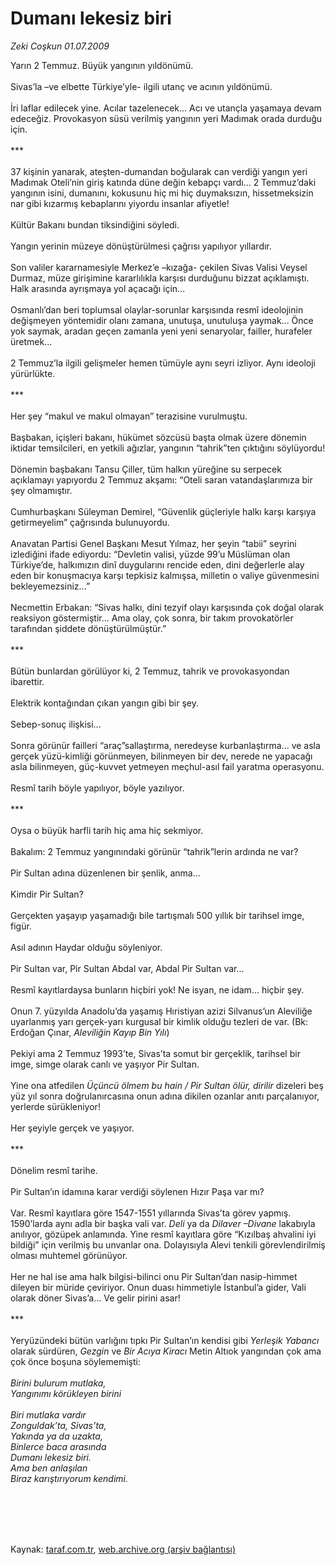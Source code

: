 # Dumanı lekesiz biri

*Zeki Coşkun 01.07.2009*

<div class="taraf_structure_2col_1zq">
<div class="margen_n">



 <p>Yarın 2 Temmuz. Büyük yangının yıldönümü. <br/><br/>Sivas’la –ve elbette Türkiye’yle- ilgili utanç ve acının yıldönümü. <br/><br/>İri laflar edilecek yine. Acılar tazelenecek... Acı ve utançla yaşamaya devam edeceğiz. Provokasyon süsü verilmiş yangının yeri Madımak orada durduğu için. <br/><br/>*** <br/><br/>37 kişinin yanarak, ateşten-dumandan boğularak can verdiği yangın yeri Madımak Oteli’nin giriş katında düne değin kebapçı vardı... 2 Temmuz’daki yangının isini, dumanını, kokusunu hiç mi hiç duymaksızın, hissetmeksizin nar gibi kızarmış kebaplarını yiyordu insanlar afiyetle! <br/><br/>Kültür Bakanı bundan tiksindiğini söyledi. <br/><br/>Yangın yerinin müzeye dönüştürülmesi çağrısı yapılıyor yıllardır. <br/><br/>Son valiler kararnamesiyle Merkez’e –kızağa- çekilen Sivas Valisi Veysel Durmaz, müze girişimine kararlılıkla karşısı durduğunu bizzat açıklamıştı. Halk arasında ayrışmaya yol açacağı için... <br/><br/>Osmanlı’dan beri toplumsal olaylar-sorunlar karşısında resmî ideolojinin değişmeyen yöntemidir olanı zamana, unutuşa, unutuluşa yaymak... Önce yok saymak, aradan geçen zamanla yeni yeni senaryolar, failler, hurafeler üretmek... <br/><br/>2 Temmuz’la ilgili gelişmeler hemen tümüyle aynı seyri izliyor. Aynı ideoloji yürürlükte. <br/><br/>*** <br/><br/>Her şey “makul ve makul olmayan” terazisine vurulmuştu. <br/><br/>Başbakan, içişleri bakanı, hükümet sözcüsü başta olmak üzere dönemin iktidar temsilcileri, en yetkili ağızlar, yangının “tahrik”ten çıktığını söylüyordu! <br/><br/>Dönemin başbakanı Tansu Çiller, tüm halkın yüreğine su serpecek açıklamayı yapıyordu 2 Temmuz akşamı: “Oteli saran vatandaşlarımıza bir şey olmamıştır. <br/><br/>Cumhurbaşkanı Süleyman Demirel, “Güvenlik güçleriyle halkı karşı karşıya getirmeyelim” çağrısında bulunuyordu. <br/><br/>Anavatan Partisi Genel Başkanı Mesut Yılmaz, her şeyin “tabii” seyrini izlediğini ifade ediyordu: “Devletin valisi, yüzde 99’u Müslüman olan Türkiye’de, halkımızın dinî duygularını rencide eden, dini değerlerle alay eden bir konuşmacıya karşı tepkisiz kalmışsa, milletin o valiye güvenmesini bekleyemezsiniz...” <br/><br/>Necmettin Erbakan: “Sivas halkı, dini tezyif olayı karşısında çok doğal olarak reaksiyon göstermiştir... Ama olay, çok sonra, bir takım provokatörler tarafından şiddete dönüştürülmüştür.” <br/><br/>*** <br/><br/>Bütün bunlardan görülüyor ki, 2 Temmuz, tahrik ve provokasyondan ibarettir. <br/><br/>Elektrik kontağından çıkan yangın gibi bir şey. <br/><br/>Sebep-sonuç ilişkisi... <br/><br/>Sonra görünür failleri “araç”sallaştırma, neredeyse kurbanlaştırma... ve asla gerçek yüzü-kimliği görünmeyen, bilinmeyen bir dev, nerede ne yapacağı asla bilinmeyen, güç-kuvvet yetmeyen meçhul-asıl fail yaratma operasyonu. <br/><br/>Resmî tarih böyle yapılıyor, böyle yazılıyor. <br/><br/>*** <br/><br/>Oysa o büyük harfli tarih hiç ama hiç sekmiyor. <br/><br/>Bakalım: 2 Temmuz yangınındaki görünür “tahrik”lerin ardında ne var? <br/><br/>Pir Sultan adına düzenlenen bir şenlik, anma... <br/><br/>Kimdir Pir Sultan? <br/><br/>Gerçekten yaşayıp yaşamadığı bile tartışmalı 500 yıllık bir tarihsel imge, figür. <br/><br/>Asıl adının Haydar olduğu söyleniyor. <br/><br/>Pir Sultan var, Pir Sultan Abdal var, Abdal Pir Sultan var... <br/><br/>Resmî kayıtlardaysa bunların hiçbiri yok! Ne isyan, ne idam... hiçbir şey. <br/><br/>Onun 7. yüzyılda Anadolu’da yaşamış Hıristiyan azizi Silvanus’un Aleviliğe uyarlanmış yarı gerçek-yarı kurgusal bir kimlik olduğu tezleri de var. (Bk: Erdoğan Çınar, <i>Aleviliğin Kayıp Bin Yılı</i>) <br/><br/>Pekiyi ama 2 Temmuz 1993’te, Sivas’ta somut bir gerçeklik, tarihsel bir imge, simge olarak canlı ve yaşıyor Pir Sultan. <br/><br/>Yine ona atfedilen <i>Üçüncü ölmem bu hain / Pir Sultan ölür, dirilir</i> dizeleri beş yüz yıl sonra doğrulanırcasına onun adına dikilen ozanlar anıtı parçalanıyor, yerlerde sürükleniyor! <br/><br/>Her şeyiyle gerçek ve yaşıyor. <br/><br/>*** <br/><br/>Dönelim resmî tarihe. <br/><br/>Pir Sultan’ın idamına karar verdiği söylenen Hızır Paşa var mı? <br/><br/>Var. Resmî kayıtlara göre 1547-1551 yıllarında Sivas’ta görev yapmış. 1590’larda aynı adla bir başka vali var. <i>Deli </i>ya da<i> Dilaver –Divane </i>lakabıyla anılıyor, gözüpek anlamında. Yine resmî kayıtlara göre “Kızılbaş ahvalini iyi bildiği” için verilmiş bu unvanlar ona. Dolayısıyla Alevi tenkili görevlendirilmiş olması muhtemel görünüyor. <br/><br/>Her ne hal ise ama halk bilgisi-bilinci onu Pir Sultan’dan nasip-himmet dileyen bir müride çeviriyor. Onun duası himmetiyle İstanbul’a gider, Vali olarak döner Sivas’a... Ve gelir pirini asar! <br/><br/>*** <br/><br/>Yeryüzündeki bütün varlığını tıpkı Pir Sultan’ın kendisi gibi <i>Yerleşik Yabancı </i>olarak sürdüren, <i>Gezgin</i> ve <i>Bir Acıya Kiracı</i> Metin Altıok yangından çok ama çok önce boşuna söylememişti: <i><br/><br/>Birini bulurum mutlaka, <br/>Yangınımı körükleyen birini <br/><br/>Biri mutlaka vardır <br/>Zonguldak’ta, Sivas’ta, <br/>Yakında ya da uzakta, <br/>Binlerce baca arasında <br/>Dumanı lekesiz biri. <br/>Ama ben anlaşılan <br/>Biraz karıştırıyorum kendimi.</i></p>
<br/>
<br/>
<br/>



<br/>


<div id="taraf_not">
</div>

</div>


</div>

Kaynak: [taraf.com.tr](http://www.taraf.com.tr:80/makale/6324.htm), [web.archive.org (arşiv bağlantısı)](http://web.archive.org/web/20090925185903/http://www.taraf.com.tr:80/makale/6324.htm)
